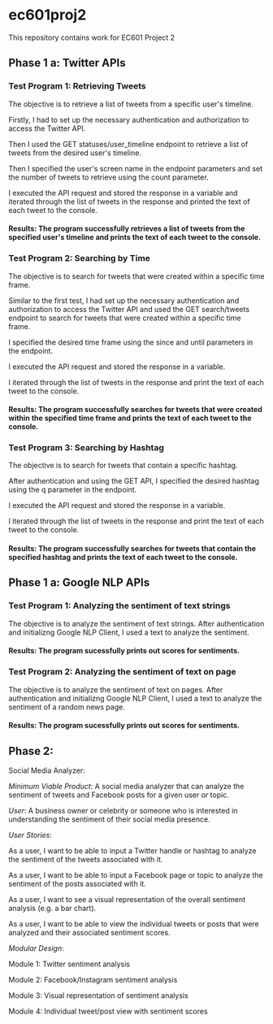 # ec601proj2
This repository contains work for EC601 Project 2

## Phase 1 a: Twitter APIs

### Test Program 1: Retrieving Tweets

The objective is to retrieve a list of tweets from a specific user's timeline.

Firstly, I had to set up the necessary authentication and authorization to access the Twitter API.

Then I used the GET statuses/user_timeline endpoint to retrieve a list of tweets from the desired user's timeline.

Then I specified the user's screen name in the endpoint parameters and set the number of tweets to retrieve using the count parameter.

I executed the API request and stored the response in a variable and iterated through the list of tweets in the response and printed the text of each tweet to the console.

#### Results: The program successfully retrieves a list of tweets from the specified user's timeline and prints the text of each tweet to the console.

### Test Program 2: Searching by Time

The objective is to search for tweets that were created within a specific time frame.

Similar to the first test, I had set up the necessary authentication and authorization to access the Twitter API and used the GET search/tweets endpoint to search for tweets that were created within a specific time frame.

I specified the desired time frame using the since and until parameters in the endpoint.

I executed the API request and stored the response in a variable.

I iterated through the list of tweets in the response and print the text of each tweet to the console.

#### Results: The program successfully searches for tweets that were created within the specified time frame and prints the text of each tweet to the console.

### Test Program 3: Searching by Hashtag

The objective is to search for tweets that contain a specific hashtag.

After authentication and using the GET API, I specified the desired hashtag using the q parameter in the endpoint.

I executed the API request and stored the response in a variable.

I iterated through the list of tweets in the response and print the text of each tweet to the console.

#### Results: The program successfully searches for tweets that contain the specified hashtag and prints the text of each tweet to the console.

## Phase 1 a: Google NLP APIs

### Test Program 1: Analyzing the sentiment of text strings

The objective is to analyze the sentiment of text strings. After authentication and initializng Google NLP Client, I used a text to analyze the sentiment.

#### Results: The program sucessfully prints out scores for sentiments.

### Test Program 2: Analyzing the sentiment of text on page

The objective is to analyze the sentiment of text on pages. After authentication and initializng Google NLP Client, I used a text to analyze the sentiment of a random news page.

#### Results: The program sucessfully prints out scores for sentiments.

## Phase 2: 

Social Media Analyzer: 

*Minimum Viable Product*: A social media analyzer that can analyze the sentiment of tweets and Facebook posts for a given user or topic.

*User*: A business owner or celebrity or someone who is interested in understanding the sentiment of their social media presence.

*User Stories*:

As a user, I want to be able to input a Twitter handle or hashtag to analyze the sentiment of the tweets associated with it.

As a user, I want to be able to input a Facebook page or topic to analyze the sentiment of the posts associated with it.

As a user, I want to see a visual representation of the overall sentiment analysis (e.g. a bar chart).

As a user, I want to be able to view the individual tweets or posts that were analyzed and their associated sentiment scores.

*Modular Design*:

Module 1: Twitter sentiment analysis

Module 2: Facebook/Instagram sentiment analysis

Module 3: Visual representation of sentiment analysis

Module 4: Individual tweet/post view with sentiment scores
